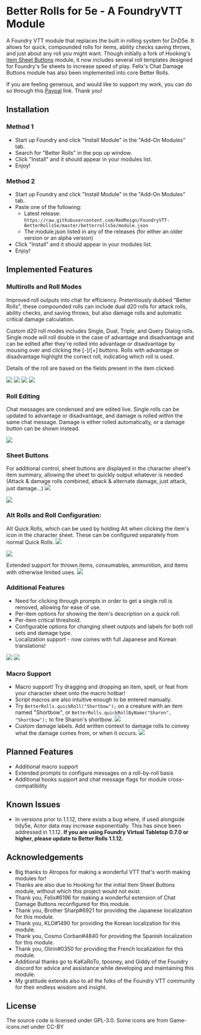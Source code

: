 # Better Rolls for 5e - A FoundryVTT Module
A Foundry VTT module that replaces the built in rolling system for DnD5e. It allows for quick, compounded rolls for items, ability checks saving throws, and just about any roll you might want. Though initially a fork of Hooking's [Item Sheet Buttons](https://gitlab.com/hooking/foundry-vtt---item-sheet-buttons) module, it now includes several roll templates designed for Foundry's 5e sheets to increase speed of play. Felix's Chat Damage Buttons module has also been implemented into core Better Rolls. 

If you are feeling generous, and would like to support my work, you can do so through this [Paypal](https://www.paypal.me/RedReignDonate) link. Thank you!

## Installation
### Method 1
- Start up Foundry and click "Install Module" in the "Add-On Modules" tab.
- Search for "Better Rolls" in the pop up window.
- Click "Install" and it should appear in your modules list.
- Enjoy!

### Method 2
- Start up Foundry and click "Install Module" in the "Add-On Modules" tab.
- Paste one of the following:
  - Latest release: `https://raw.githubusercontent.com/RedReign/FoundryVTT-BetterRolls5e/master/betterrolls5e/module.json`
  - The module.json listed in any of the releases (for either an older version or an alpha version)
- Click "Install" and it should appear in your modules list.
- Enjoy!

## Implemented Features
### Multirolls and Roll Modes
Improved roll outputs into chat for efficiency. Pretentiously dubbed "Better Rolls", these compounded rolls can include dual d20 rolls for attack rolls, ability checks, and saving throws, but also damage rolls and automatic critical damage calculation.

Custom d20 roll modes includes Single, Dual, Triple, and Query Dialog rolls. Single mode will roll double in the case of advantage and disadvantage and can be edited after they're rolled into advantage or disadvantage by mousing over and clicking the [-]/[+] buttons. Rolls with advantage or disadvantage highlight the correct roll, indicating which roll is used.

Details of the roll are based on the fields present in the item clicked.

![](https://i.imgur.com/Pq5HK73.png)
![](https://i.imgur.com/6YzQWG9.png)
![](https://i.imgur.com/pME8Tsz.png)
![](https://i.imgur.com/XO2JUjB.png)

### Roll Editing
Chat messages are condensed and are edited live. Single rolls can be updated to advantage or disadvantage, and damage is rolled within the same chat message. Damage is either rolled automatically, or a damage button can be shown instead.

![](https://user-images.githubusercontent.com/1286721/103615288-529fea80-4ef8-11eb-95cf-490e86084c5e.gif)

### Sheet Buttons
For additional control, sheet buttons are displayed in the character sheet's item summary, allowing the sheet to quickly output whatever is needed (Attack & damage rolls combined, attack & alternate damage, just attack, just damage...)
![](https://i.imgur.com/uFvpDPw.png)

![](https://i.imgur.com/2kNCHdZ.png)

### Alt Rolls and Roll Configuration:
Alt Quick Rolls, which can be used by holding Alt when clicking the item's icon in the character sheet. These can be configured separately from normal Quick Rolls.
![](https://i.imgur.com/Od15JXz.png)

![](https://i.imgur.com/yPzgzEe.png)

Extended support for thrown items, consumables, ammunition, and items with otherwise limited uses.
![](https://i.imgur.com/yQpSJgb.png)

### Additional Features
- Need for clicking through prompts in order to get a single roll is removed, allowing for ease of use.
- Per-item options for showing the item's description on a quick roll.
- Per-item critical threshold.
- Configurable options for changing sheet outputs and labels for both roll sets and damage type.
- Localization support - now comes with full Japanese and Korean translations!

![](https://i.imgur.com/Wd0iT0E.png)
![](https://cdn.discordapp.com/attachments/513918036919713802/635495803787542559/unknown.png)

### Macro Support
- Macro support! Try dragging and dropping an item, spell, or feat from your character sheet onto the macro hotbar!
- Script macros are also intuitive enough to be entered manually.
- Try `BetterRolls.quickRoll("Shortbow");` on a creature with an item named "Shortbow", or `BetterRolls.quickRollByName("Sharon", "Shortbow");` to fire Sharon's shortbow.
![](https://i.imgur.com/fMMWz3m.gif)
- Custom damage labels. Add written context to damage rolls to convey what the damage comes from, or when it occurs.
![](https://i.imgur.com/L9NTE7G.png)

## Planned Features
- Additional macro support
- Extended prompts to configure messages on a roll-by-roll basis
- Additional hooks support and chat message flags for module cross-compatibility

## Known Issues
- In versions prior to 1.1.12, there exists a bug where, if used alongside tidy5e, Actor data may increase exponentially. This has since been addressed in 1.1.12. **If you are using Foundry Virtual Tabletop 0.7.0 or higher, please update to Better Rolls 1.1.12.**

## Acknowledgements
- Big thanks to Atropos for making a wonderful VTT that's worth making modules for!
- Thanks are also due to Hooking for the initial Item Sheet Buttons module, without which this project would not exist.
- Thank you, Felix#6196 for making a wonderful extension of Chat Damage Buttons reconfigured for this module.
- Thank you, Brother Sharp#6921 for providing the Japanese localization for this module.
- Thank you, KLO#1490 for providing the Korean localization for this module.
- Thank you, Cosmo Corban#4840 for providing the Spanish localization for this module.
- Thank you, Olirin#0350 for providing the French localization for this module.
- Additional thanks go to KaKaRoTo, tposney, and Giddy of the Foundry discord for advice and assistance while developing and maintaining this module.
- My gratitude extends also to all the folks of the Foundry VTT community for their endless wisdom and insight.

## License
The source code is licensed under GPL-3.0.
Some icons are from Game-icons.net under CC-BY
